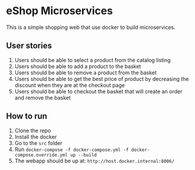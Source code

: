 # eShop Microservices
This is a simple shopping web that use docker to build microservices.

## User stories
1. Users should be able to select a product from the catalog listing
2. Users should be able to add a product to the basket
3. Users should be able to remove a product from the basket
4. Users should be able to get the best price of product by decreasing the discount when they are at the checkout page
5. Users should be able to checkout the basket that will create an order and remove the basket

## How to run
1. Clone the repo
2. Install the docker
3. Go to the `src` folder
4. Run `docker-compose -f docker-compose.yml -f docker-compose.override.yml up --build`
5. The webapp should be up at: `http://host.docker.internal:8006/`
